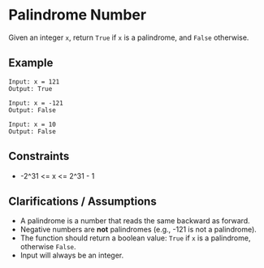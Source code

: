 # Palindrome Number

Given an integer `x`, return `True` if `x` is a palindrome, and `False` otherwise.

## Example

```
Input: x = 121
Output: True

Input: x = -121
Output: False

Input: x = 10
Output: False
```

## Constraints
- -2^31 <= x <= 2^31 - 1

## Clarifications / Assumptions
- A palindrome is a number that reads the same backward as forward.
- Negative numbers are **not** palindromes (e.g., -121 is not a palindrome).
- The function should return a boolean value: `True` if `x` is a palindrome, otherwise `False`.
- Input will always be an integer. 